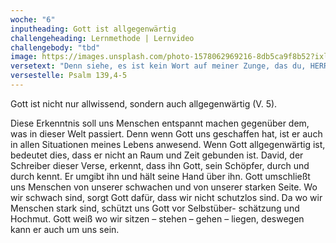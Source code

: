 ```yaml
---
woche: "6"
inputheading: Gott ist allgegenwärtig
challengeheading: Lernmethode | Lernvideo
challengebody: "tbd"
image: https://images.unsplash.com/photo-1578062969216-8db5ca9f8b52?ixlib=rb-1.2.1&ixid=eyJhcHBfaWQiOjEyMDd9&auto=format&fit=crop&w=1650&q=80
versetext: "Denn siehe, es ist kein Wort auf meiner Zunge, das du, HERR, nicht schon wüsstest. Von allen Seiten umgibst du mich und hältst deine Hand über mir."
versestelle: Psalm 139,4-5
---
```


Gott ist nicht nur allwissend, sondern auch allgegenwärtig (V. 5).

Diese Erkenntnis soll uns Menschen entspannt machen gegenüber dem, was in dieser Welt passiert. Denn wenn Gott uns geschaffen hat, ist er auch in allen Situationen meines Lebens anwesend. Wenn Gott allgegenwärtig ist, bedeutet dies, dass er nicht an Raum und Zeit gebunden ist. David, der Schreiber dieser Verse, erkennt, dass ihn Gott, sein Schöpfer, durch und durch kennt. Er umgibt ihn und hält seine Hand über ihn. Gott umschließt uns Menschen von unserer schwachen und von unserer starken Seite. Wo wir schwach sind, sorgt Gott dafür, dass wir nicht schutzlos sind. Da wo wir Menschen stark sind, schützt uns Gott vor Selbstüber-
schätzung und Hochmut. Gott weiß wo wir sitzen – stehen – gehen – liegen, deswegen kann er auch um uns sein.
